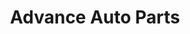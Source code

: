 ---
title: "Advance Auto Parts"
url: /falls-church/advance-auto-parts-arlington-boulevard/
shop: car parts
---